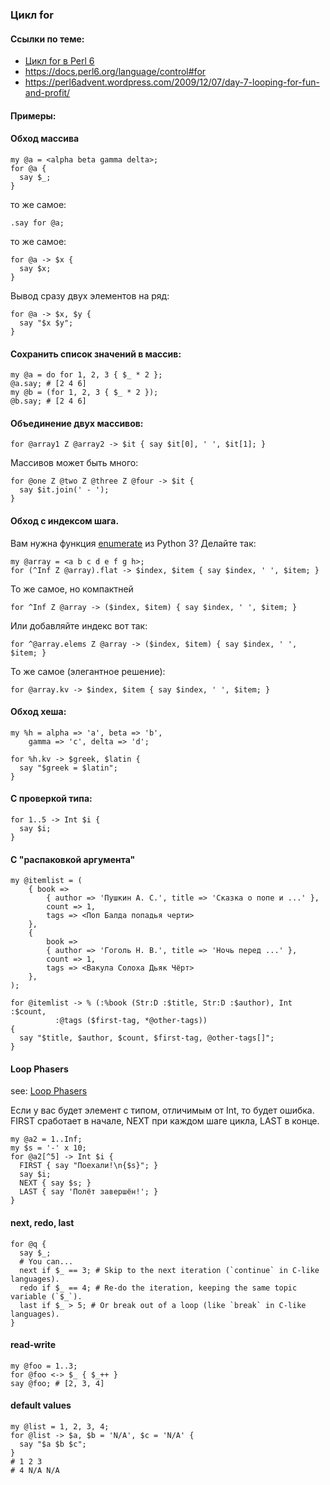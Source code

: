 

### Цикл for

#### Ссылки по теме:
- [Цикл for в Perl 6](https://perl6.ru/2018/01/07/%d1%80%d0%b0%d0%b7%d0%bd%d1%8b%d0%b5-%d0%b2%d0%b8%d0%b4%d1%8b-for-%d0%b2-perl-6/)
- https://docs.perl6.org/language/control#for
- https://perl6advent.wordpress.com/2009/12/07/day-7-looping-for-fun-and-profit/

#### Примеры:

#### Обход массива
```perl6
my @a = <alpha beta gamma delta>;
for @a {
  say $_;
}
```

то же самое:
```perl6
.say for @a;
```

то же самое:
```perl6
for @a -> $x {
  say $x;
}
```

Вывод сразу двух элементов на ряд:
```perl6
for @a -> $x, $y {
  say "$x $y";
}
```

#### Сохранить список значений в массив:
```perl6
my @a = do for 1, 2, 3 { $_ * 2 };
@a.say; # [2 4 6]
my @b = (for 1, 2, 3 { $_ * 2 });
@b.say; # [2 4 6]

```

#### Объединение двух массивов:
```perl6
for @array1 Z @array2 -> $it { say $it[0], ' ', $it[1]; }
```

Массивов может быть много:
```perl6
for @one Z @two Z @three Z @four -> $it {
  say $it.join(' - ');
}
```

#### Обход с индексом шага.
Вам нужна функция [enumerate](https://docs.python.org/3/library/functions.html#enumerate) из Python 3? Делайте так:
```perl6
my @array = <a b c d e f g h>;
for (^Inf Z @array).flat -> $index, $item { say $index, ' ', $item; }
```

То же самое, но компактней
```perl6
for ^Inf Z @array -> ($index, $item) { say $index, ' ', $item; }
```

Или добавляйте индекс вот так:
```perl6
for ^@array.elems Z @array -> ($index, $item) { say $index, ' ', $item; }
```

То же самое (элегантное решение): 
```perl6
for @array.kv -> $index, $item { say $index, ' ', $item; }
```

#### Обход хеша:
```perl6
my %h = alpha => 'a', beta => 'b', 
    gamma => 'c', delta => 'd';

for %h.kv -> $greek, $latin {
  say "$greek = $latin";
}
```

#### С проверкой типа:
```perl6
for 1..5 -> Int $i {
  say $i;
}
```

#### С "распаковкой аргумента"
```perl6
my @itemlist = (
    { book =>
        { author => 'Пушкин А. С.', title => 'Сказка о попе и ...' },
        count => 1,
        tags => <Поп Балда попадья черти>
    },
    {
        book =>
        { author => 'Гоголь Н. В.', title => 'Ночь перед ...' },
        count => 1,
        tags => <Вакула Солоха Дьяк Чёрт>
    },
);

for @itemlist -> % (:%book (Str:D :$title, Str:D :$author), Int :$count,
          :@tags ($first-tag, *@other-tags))
{
  say "$title, $author, $count, $first-tag, @other-tags[]";
}
```

#### Loop Phasers

see: [Loop Phasers](https://docs.perl6.org/language/phasers#Loop_Phasers)

Если у вас будет элемент с типом, отличимым от Int, то будет ошибка. FIRST сработает в начале, NEXT при каждом шаге цикла, LAST в конце.
```perl6
my @a2 = 1..Inf;
my $s = '-' x 10;
for @a2[^5] -> Int $i {
  FIRST { say "Поехали!\n{$s}"; }
  say $i;
  NEXT { say $s; }
  LAST { say 'Полёт завершён!'; }
}
```

#### next, redo, last
```perl6
for @q {
  say $_;
  # You can...
  next if $_ == 3; # Skip to the next iteration (`continue` in C-like languages).
  redo if $_ == 4; # Re-do the iteration, keeping the same topic variable (`$_`).
  last if $_ > 5; # Or break out of a loop (like `break` in C-like languages).
}
```

#### read-write
```perl6
my @foo = 1..3;
for @foo <-> $_ { $_++ }
say @foo; # [2, 3, 4]
```

#### default values
```perl6
my @list = 1, 2, 3, 4;
for @list -> $a, $b = 'N/A', $c = 'N/A' {
  say "$a $b $c";
}
# 1 2 3
# 4 N/A N/A
```
